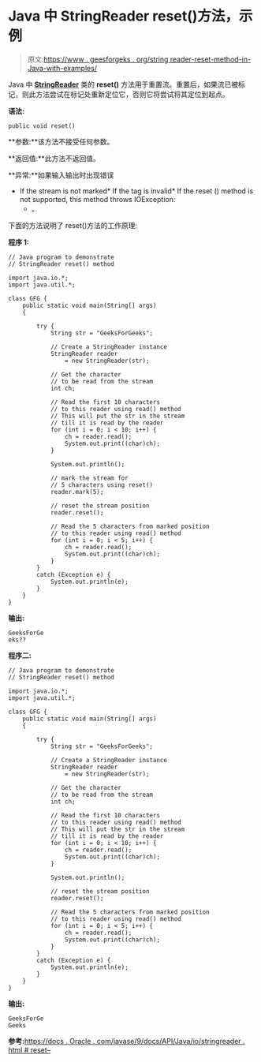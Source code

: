 # Java 中 StringReader reset()方法，示例

> 原文:[https://www . geesforgeks . org/string reader-reset-method-in-Java-with-examples/](https://www.geeksforgeeks.org/stringreader-reset-method-in-java-with-examples/)

Java 中 **[StringReader](https://www.geeksforgeeks.org/java-io-stringreader-class-java/)** 类的 **reset()** 方法用于重置流。重置后，如果流已被标记，则此方法尝试在标记处重新定位它，否则它将尝试将其定位到起点。

**语法:**

```
public void reset()
```

**参数:**该方法不接受任何参数。

**返回值:**此方法不返回值。

**异常:**如果输入输出时出现错误

*   If the stream is not marked*   If the tag is invalid*   If the reset () method is not supported, this method throws IOException:
    *   。

下面的方法说明了 reset()方法的工作原理:

**程序 1:**

```
// Java program to demonstrate
// StringReader reset() method

import java.io.*;
import java.util.*;

class GFG {
    public static void main(String[] args)
    {

        try {
            String str = "GeeksForGeeks";

            // Create a StringReader instance
            StringReader reader
                = new StringReader(str);

            // Get the character
            // to be read from the stream
            int ch;

            // Read the first 10 characters
            // to this reader using read() method
            // This will put the str in the stream
            // till it is read by the reader
            for (int i = 0; i < 10; i++) {
                ch = reader.read();
                System.out.print((char)ch);
            }

            System.out.println();

            // mark the stream for
            // 5 characters using reset()
            reader.mark(5);

            // reset the stream position
            reader.reset();

            // Read the 5 characters from marked position
            // to this reader using read() method
            for (int i = 0; i < 5; i++) {
                ch = reader.read();
                System.out.print((char)ch);
            }
        }
        catch (Exception e) {
            System.out.println(e);
        }
    }
}
```

**输出:**

```
GeeksForGe
eks??

```

**程序二:**

```
// Java program to demonstrate
// StringReader reset() method

import java.io.*;
import java.util.*;

class GFG {
    public static void main(String[] args)
    {

        try {
            String str = "GeeksForGeeks";

            // Create a StringReader instance
            StringReader reader
                = new StringReader(str);

            // Get the character
            // to be read from the stream
            int ch;

            // Read the first 10 characters
            // to this reader using read() method
            // This will put the str in the stream
            // till it is read by the reader
            for (int i = 0; i < 10; i++) {
                ch = reader.read();
                System.out.print((char)ch);
            }

            System.out.println();

            // reset the stream position
            reader.reset();

            // Read the 5 characters from marked position
            // to this reader using read() method
            for (int i = 0; i < 5; i++) {
                ch = reader.read();
                System.out.print((char)ch);
            }
        }
        catch (Exception e) {
            System.out.println(e);
        }
    }
}
```

**输出:**

```
GeeksForGe
Geeks

```

**参考:**[https://docs . Oracle . com/javase/9/docs/API/Java/io/stringreader . html # reset–](https://docs.oracle.com/javase/9/docs/api/java/io/StringReader.html#reset--)
